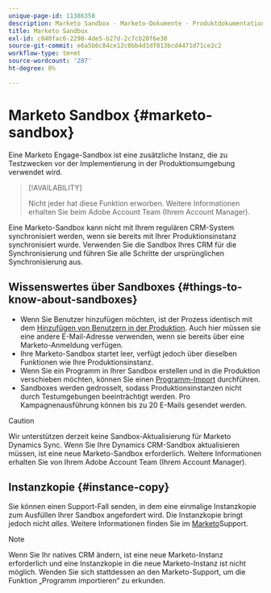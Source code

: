 ```yaml
---
unique-page-id: 11386358
description: Marketo Sandbox - Marketo-Dokumente - Produktdokumentation
title: Marketo Sandbox
exl-id: c040fac6-2290-4de5-b27d-2c7cb28f6e30
source-git-commit: e6a5b6c84ce12c0bb4d1df013bcd4471d71ce2c2
workflow-type: tm+mt
source-wordcount: '287'
ht-degree: 0%

---
```


# Marketo Sandbox {#marketo-sandbox}

Eine Marketo Engage-Sandbox ist eine zusätzliche Instanz, die zu Testzwecken vor der Implementierung in der Produktionsumgebung verwendet wird.

>[!AVAILABILITY]
>
>Nicht jeder hat diese Funktion erworben. Weitere Informationen erhalten Sie beim Adobe Account Team (Ihrem Account Manager).

Eine Marketo-Sandbox kann nicht mit Ihrem regulären CRM-System synchronisiert werden, wenn sie bereits mit Ihrer Produktionsinstanz synchronisiert wurde. Verwenden Sie die Sandbox Ihres CRM für die Synchronisierung und führen Sie alle Schritte der ursprünglichen Synchronisierung aus.

## Wissenswertes über Sandboxes {#things-to-know-about-sandboxes}

* Wenn Sie Benutzer hinzufügen möchten, ist der Prozess identisch mit dem [Hinzufügen von Benutzern in der Produktion](/help/marketo/product-docs/administration/users-and-roles/managing-marketo-users.md#create-users). Auch hier müssen sie eine andere E-Mail-Adresse verwenden, wenn sie bereits über eine Marketo-Anmeldung verfügen.
* Ihre Marketo-Sandbox startet leer, verfügt jedoch über dieselben Funktionen wie Ihre Produktionsinstanz.
* Wenn Sie ein Programm in Ihrer Sandbox erstellen und in die Produktion verschieben möchten, können Sie einen [Programm-Import](/help/marketo/product-docs/core-marketo-concepts/programs/working-with-programs/import-a-program.md) durchführen.
* Sandboxes werden gedrosselt, sodass Produktionsinstanzen nicht durch Testumgebungen beeinträchtigt werden. Pro Kampagnenausführung können bis zu 20 E-Mails gesendet werden.

>[!CAUTION]
>
>Wir unterstützen derzeit keine Sandbox-Aktualisierung für Marketo Dynamics Sync. Wenn Sie Ihre Dynamics CRM-Sandbox aktualisieren müssen, ist eine neue Marketo-Sandbox erforderlich. Weitere Informationen erhalten Sie von Ihrem Adobe Account Team (Ihrem Account Manager).

## Instanzkopie {#instance-copy}

Sie können einen Support-Fall senden, in dem eine einmalige Instanzkopie zum Ausfüllen Ihrer Sandbox angefordert wird. Die Instanzkopie bringt jedoch nicht _alles_. Weitere Informationen finden Sie im [Marketo](https://nation.marketo.com/t5/Support/ct-p/Support)Support.

>[!NOTE]
>
>Wenn Sie Ihr natives CRM ändern, ist eine neue Marketo-Instanz erforderlich und eine Instanzkopie in die neue Marketo-Instanz ist nicht möglich. Wenden Sie sich stattdessen an den Marketo-Support, um die Funktion „Programm importieren“ zu erkunden.
